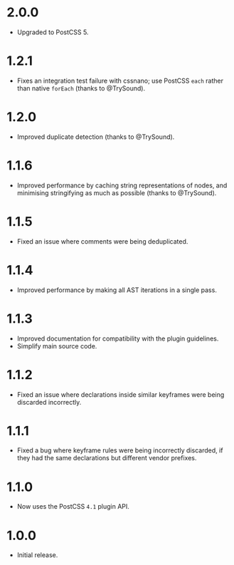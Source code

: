 # 2.0.0

* Upgraded to PostCSS 5.

# 1.2.1

* Fixes an integration test failure with cssnano; use PostCSS `each` rather
  than native `forEach` (thanks to @TrySound).

# 1.2.0

* Improved duplicate detection (thanks to @TrySound).

# 1.1.6

* Improved performance by caching string representations of nodes, and
  minimising stringifying as much as possible (thanks to @TrySound).

# 1.1.5

* Fixed an issue where comments were being deduplicated.

# 1.1.4

* Improved performance by making all AST iterations in a single pass.

# 1.1.3

* Improved documentation for compatibility with the plugin guidelines.
* Simplify main source code.

# 1.1.2

* Fixed an issue where declarations inside similar keyframes were being
  discarded incorrectly.

# 1.1.1

* Fixed a bug where keyframe rules were being incorrectly discarded, if they had
  the same declarations but different vendor prefixes.

# 1.1.0

* Now uses the PostCSS `4.1` plugin API.

# 1.0.0

* Initial release.
